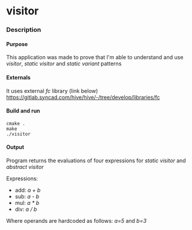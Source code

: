 # visitor

### Description

#### Purpose
This application was made to prove that I'm  able to understand and use *visitor*, *static visitor* and *static variant*
patterns

#### Externals
It uses external *fc* library (link below)
https://gitlab.syncad.com/hive/hive/-/tree/develop/libraries/fc

#### Build and run
```
cmake .
make
./visitor
```


#### Output
Program returns the evaluations of four expressions for *static visitor* and *abstract visitor* 

Expressions:
* add: *a + b*
* sub: *a - b*
* mul: *a * b*
* div: *a / b*

Where operands are hardcoded as follows: *a=5* and *b=3*